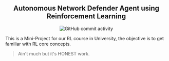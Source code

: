 ## <div style="text-align: center;">Autonomous Network Defender Agent using Reinforcement Learning</div>

<div style="text-align: center;">
  <img src="https://img.shields.io/github/commit-activity/t/SlyPex/Reinforcment_Learning_Network_Agent" alt="GitHub commit activity">
</div>


This is a Mini-Project for our RL course in University, the objective is to get familiar with RL core concepts.

> Ain't much but it's HONEST work.